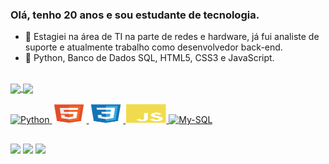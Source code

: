 ### Olá, tenho 20 anos e sou estudante de tecnologia.

- 🔭 Estagiei na área de TI na parte de redes e hardware, já fui analiste de suporte e atualmente trabalho como desenvolvedor back-end.
- 🌱 Python, Banco de Dados SQL, HTML5, CSS3 e JavaScript.<br>
<br>
<div>
  <a href="https://github.com/andersonr-o">
  <img align="center" height="160em" src="https://github-readme-stats.vercel.app/api?username=andersonr-o&show_icons=true&theme=dark&include_all_commits=true&count_private=true"/>
  <img align="center" height="160em" src="https://github-readme-stats.vercel.app/api/top-langs/?username=andersonr-o&layout=compact&langs_count=7&theme=dark"/>
</div>
  
  <div style="display: inline_block"><br>
  <img alt="Python" height="30" width="55" src="https://cdn.jsdelivr.net/gh/devicons/devicon/icons/python/python-original.svg">
  <img alt="HTML" height="30" width="55" src="https://raw.githubusercontent.com/devicons/devicon/master/icons/html5/html5-original.svg">
  <img alt="CSS" height="30" width="55" src="https://raw.githubusercontent.com/devicons/devicon/master/icons/css3/css3-original.svg">
  <img alt="JS" height="30" width="65" src="https://raw.githubusercontent.com/devicons/devicon/master/icons/javascript/javascript-plain.svg">
  <img alt="My-SQL" height="35" width="75" src="https://cdn.jsdelivr.net/gh/devicons/devicon/icons/mysql/mysql-original-wordmark.svg">
  </div>
    
 ##
  
  <div>
  <a href="https://www.linkedin.com/in/anderson-ro/" target="_blank"><img src="https://img.shields.io/badge/LinkedIn-0077B5?style=for-the-badge&logo=linkedin&logoColor=white" target="_blank"></a>
  <a href="#" target="_blank"><img src="https://img.shields.io/badge/-Instagram-%23E4405F?style=for-the-badge&logo=instagram&logoColor=white" target="_blank"></a>
  <a href="anderson.rodrigo.099@gmail.com" target="_blank"><img src="https://img.shields.io/badge/Gmail-D14836?style=for-the-badge&logo=gmail&logoColor=white" target="_blank"></a>
</div>
